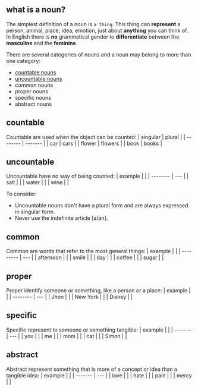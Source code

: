 ## what is a noun?
The simplest definition of a noun is `a thing`.
This thing can **represent** a person, animal, place, idea, emotion, just about **anything** you can think of.
In English there is **no** grammatical gender to **differentiate** between the **masculine** and the **feminine**.

There are several categories of nouns and a noun may belong to more than one category:
- [countable nouns](#countable)
- [uncountable nouns](#uncountable)
- common nouns
- proper nouns
- specific nouns
- abstract nouns

## countable
Countable are used when the object can be counted:
| singular | plural  |
| -------- | ------- |
| car      | cars    |
| flower   | flowers |
| book     | books   |

## uncountable
Uncountable have no way of being counted:
| example |     |
| -------- | --- |
| salt     |     |
| water    |     |
| wine         |     |

To consider:
- Uncountable nouns don't have a plural form and are always expressed in singular form.
- Never use the indefinite article [a/an].

## common
Common are words that refer to the most general things:
| example   |     |
| --------- | --- |
| afternoon |     |
| smile     |     |
| day       |     |
| coffee     |     |
| sugar          |     |

## proper
Proper identify someone or something, like a person or a place:
| example  |     |
| -------- | --- |
| Jhon     |     |
| New York |     |
| Disney   |     |

## specific
Specific represent to someone or something tangible:
| example |     |
| ------- | --- |
| you     |     |
| me      |     |
| mom     |     |
| cat     |     |
| Simon   |     |

## abstract
Abstract represent  something that is more of a concept or idea than a tangible idea:
| example |     |
| ------- | --- |
| love    |     |
| hate    |     |
| pain    |     |
| mercy   |     |
